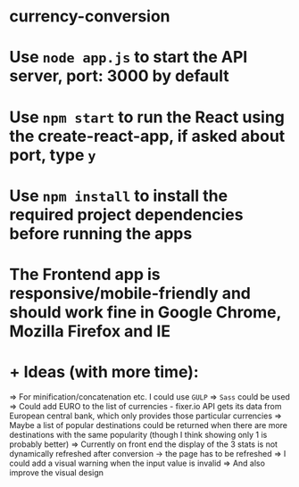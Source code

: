 # currency-conversion
# Use `node app.js` to start the API server, port: 3000 by default
# Use `npm start` to run the React using the create-react-app, if asked about port, type `y`
# Use `npm install` to install the required project dependencies before running the apps
# The Frontend app is responsive/mobile-friendly and should work fine in Google Chrome, Mozilla Firefox and IE

# + Ideas (with more time):
=> For minification/concatenation etc. I could use `GULP`
=> `Sass` could be used
=> Could add EURO to the list of currencies - fixer.io API gets its data from European central bank, which only provides those particular currencies
=> Maybe a list of popular destinations could be returned when there are more destinations with the same
popularity (though I think showing only 1 is probably better)
=> Currently on front end the display of the 3 stats is not dynamically refreshed after conversion -> the page has to be refreshed
=> I could add a visual warning when the input value is invalid
=> And also improve the visual design
